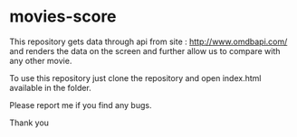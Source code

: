 # movies-score

This repository gets data through api from site : http://www.omdbapi.com/ and renders the data on the screen and further allow us to compare with any other movie.

To use this repository just clone the repository and open index.html available in the folder.

Please report me if you find any bugs.

Thank you
